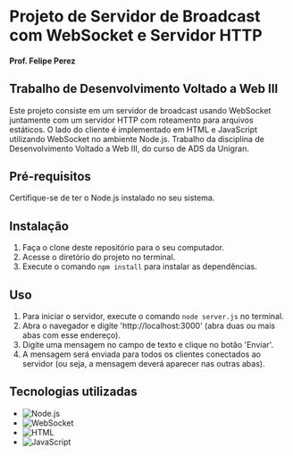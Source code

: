 # Projeto de Servidor de Broadcast com WebSocket e Servidor HTTP
 #### Prof. Felipe Perez
     
## Trabalho de Desenvolvimento Voltado a Web III

Este projeto consiste em um servidor de broadcast usando WebSocket juntamente com um servidor HTTP com roteamento para arquivos estáticos. O lado do cliente é implementado em HTML e JavaScript utilizando WebSocket no ambiente Node.js. Trabalho da disciplina de Desenvolvimento Voltado a Web III, do curso de ADS da Unigran. 

## Pré-requisitos
Certifique-se de ter o Node.js instalado no seu sistema.

## Instalação
1. Faça o clone deste repositório para o seu computador.
2. Acesse o diretório do projeto no terminal.
3. Execute o comando ``npm install`` para instalar as dependências.

## Uso
1. Para iniciar o servidor, execute o comando ``node server.js`` no terminal.
2. Abra o navegador e digite 'http://localhost:3000' (abra duas ou mais abas com esse endereço).
3. Digite uma mensagem no campo de texto e clique no botão 'Enviar'.
4. A mensagem será enviada para todos os clientes conectados ao servidor (ou seja, a mensagem deverá aparecer nas outras abas).

## Tecnologias utilizadas
- ![Node.js](https://img.shields.io/badge/Node.js-14.x-green)
- ![WebSocket](https://img.shields.io/badge/WebSocket-4.x-blue)
- ![HTML](https://img.shields.io/badge/HTML-5-orange)
- ![JavaScript](https://img.shields.io/badge/JavaScript-ES6-yellow)



